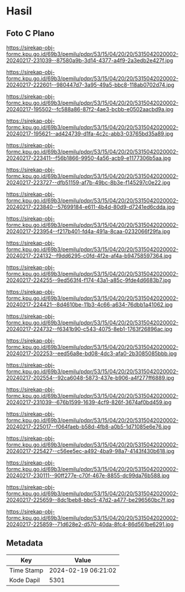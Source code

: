 # Hasil

## Foto C Plano

https://sirekap-obj-formc.kpu.go.id/69b3/pemilu/pdpr/53/15/04/20/20/5315042020002-20240217-231039--87580a9b-3d14-4377-a4f9-2a3edb2e427f.jpg

https://sirekap-obj-formc.kpu.go.id/69b3/pemilu/pdpr/53/15/04/20/20/5315042020002-20240217-222601--980447d7-3a95-49a5-bbc8-118ab0702d74.jpg

https://sirekap-obj-formc.kpu.go.id/69b3/pemilu/pdpr/53/15/04/20/20/5315042020002-20240217-195502--fc588a86-87f2-4ae3-bcbb-e0502aacbd9a.jpg

https://sirekap-obj-formc.kpu.go.id/69b3/pemilu/pdpr/53/15/04/20/20/5315042020002-20240217-195621--ad424739-d1fa-4c2c-abb3-03765bd35a89.jpg

https://sirekap-obj-formc.kpu.go.id/69b3/pemilu/pdpr/53/15/04/20/20/5315042020002-20240217-223411--f56b1866-9950-4a56-acb9-e1177306b5aa.jpg

https://sirekap-obj-formc.kpu.go.id/69b3/pemilu/pdpr/53/15/04/20/20/5315042020002-20240217-223727--dfb51159-af7b-49bc-8b3e-f145297c0e22.jpg

https://sirekap-obj-formc.kpu.go.id/69b3/pemilu/pdpr/53/15/04/20/20/5315042020002-20240217-223840--57699184-e611-4b4d-80d9-d7241ed6cdda.jpg

https://sirekap-obj-formc.kpu.go.id/69b3/pemilu/pdpr/53/15/04/20/20/5315042020002-20240217-223954--f217b401-fd4a-491a-8caa-0232066f29fa.jpg

https://sirekap-obj-formc.kpu.go.id/69b3/pemilu/pdpr/53/15/04/20/20/5315042020002-20240217-224132--f9dd6295-c0fd-4f2e-af4a-b94758597364.jpg

https://sirekap-obj-formc.kpu.go.id/69b3/pemilu/pdpr/53/15/04/20/20/5315042020002-20240217-224255--9ed563f4-f174-43a1-a85c-9fde4d6683b7.jpg

https://sirekap-obj-formc.kpu.go.id/69b3/pemilu/pdpr/53/15/04/20/20/5315042020002-20240217-224421--8d4610be-11b3-4c66-a634-76dbb1a41062.jpg

https://sirekap-obj-formc.kpu.go.id/69b3/pemilu/pdpr/53/15/04/20/20/5315042020002-20240217-224732--f6341b90-c543-4075-8eb1-1763f26896ac.jpg

https://sirekap-obj-formc.kpu.go.id/69b3/pemilu/pdpr/53/15/04/20/20/5315042020002-20240217-202253--eed56a8e-bd08-4dc3-afa0-2b3085085bbb.jpg

https://sirekap-obj-formc.kpu.go.id/69b3/pemilu/pdpr/53/15/04/20/20/5315042020002-20240217-202554--92ca6048-5873-437e-b906-a4f277ff6889.jpg

https://sirekap-obj-formc.kpu.go.id/69b3/pemilu/pdpr/53/15/04/20/20/5315042020002-20240217-231039--676b1599-1639-4cf9-826f-3674af0bd459.jpg

https://sirekap-obj-formc.kpu.go.id/69b3/pemilu/pdpr/53/15/04/20/20/5315042020002-20240217-225017--f064faeb-b58d-4fb8-a0b5-1d71085e6e76.jpg

https://sirekap-obj-formc.kpu.go.id/69b3/pemilu/pdpr/53/15/04/20/20/5315042020002-20240217-225427--c56ee5ec-a492-4ba9-98a7-4143f430b618.jpg

https://sirekap-obj-formc.kpu.go.id/69b3/pemilu/pdpr/53/15/04/20/20/5315042020002-20240217-230111--90ff277e-c70f-467e-8855-dc99da76b588.jpg

https://sirekap-obj-formc.kpu.go.id/69b3/pemilu/pdpr/53/15/04/20/20/5315042020002-20240217-225659--8dc1beb8-bbc5-47d2-a477-be296560bc7f.jpg

https://sirekap-obj-formc.kpu.go.id/69b3/pemilu/pdpr/53/15/04/20/20/5315042020002-20240217-225859--71d628e2-d570-40da-8fc4-86d561be6291.jpg


## Metadata

| Key        | Value               |
| ---------- | ------------------- |
| Time Stamp | 2024-02-19 06:21:02 |
| Kode Dapil | 5301                |



